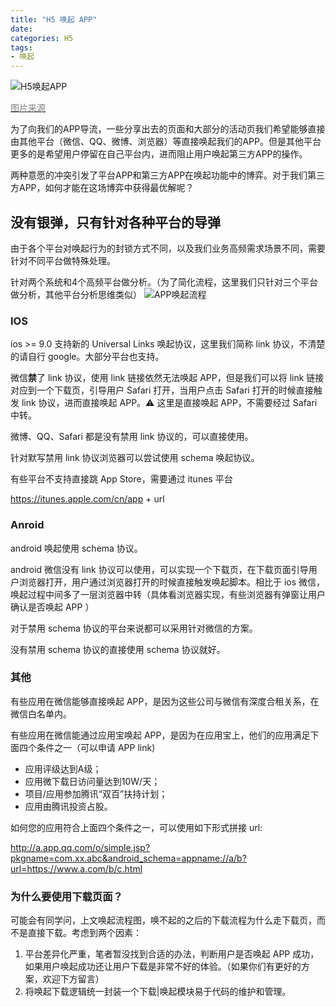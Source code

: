 ```yaml
---
title: "H5 唤起 APP"
date: 
categories: H5
tags: 
- 唤起
---
```


![H5唤起APP](https://ws2.sinaimg.cn/large/006tNbRwly1fyistf68ydj30xc0m8aiv.jpg)

[<font color="grey">图片来源</font>](https://churaumi.okinawa/sc/area/the-kuroshio/kuroshio/)

为了向我们的APP导流，一些分享出去的页面和大部分的活动页我们希望能够直接由其他平台（微信、QQ、微博、浏览器）等直接唤起我们的APP。但是其他平台更多的是希望用户停留在自己平台内，进而阻止用户唤起第三方APP的操作。

两种意愿的冲突引发了平台APP和第三方APP在唤起功能中的博弈。对于我们第三方APP，如何才能在这场博弈中获得最优解呢？



## 没有银弹，只有针对各种平台的导弹

由于各个平台对唤起行为的封锁方式不同，以及我们业务高频需求场景不同，需要针对不同平台做特殊处理。

针对两个系统和4个高频平台做分析。（为了简化流程，这里我们只针对三个平台做分析，其他平台分析思维类似）
![APP唤起流程](https://ws2.sinaimg.cn/large/006tNbRwly1fyitljsbjtj314x0u01ey.jpg)



### IOS

ios >= 9.0 支持新的 Universal Links 唤起协议，这里我们简称 link 协议，不清楚的请自行 google。大部分平台也支持。

微信**禁**了 link 协议，使用 link 链接依然无法唤起 APP，但是我们可以将 link 链接对应到一个下载页，引导用户 Safari 打开，当用户点击 Safari 打开的时候直接触发 link 协议，进而直接唤起 APP。⚠️ 这里是直接唤起 APP，不需要经过 Safari 中转。

微博、QQ、Safari 都是没有禁用 link 协议的，可以直接使用。

针对默写禁用 link 协议浏览器可以尝试使用 schema 唤起协议。

有些平台不支持直接跳 App Store，需要通过 itunes 平台

https://itunes.apple.com/cn/app + url



### Anroid

android 唤起使用 schema 协议。

android 微信没有 link 协议可以使用，可以实现一个下载页，在下载页面引导用户浏览器打开，用户通过浏览器打开的时候直接触发唤起脚本。相比于 ios 微信，唤起过程中间多了一层浏览器中转（具体看浏览器实现，有些浏览器有弹窗让用户确认是否唤起 APP ）

对于禁用 schema 协议的平台来说都可以采用针对微信的方案。

没有禁用 schema 协议的直接使用 schema 协议就好。



### 其他

有些应用在微信能够直接唤起 APP，是因为这些公司与微信有深度合租关系，在微信白名单内。

有些应用在微信能通过应用宝唤起 APP，是因为在应用宝上，他们的应用满足下面四个条件之一（可以申请 APP link)

* 应用评级达到A级； 
* 应用微下载日访问量达到10W/天； 
* 项目/应用参加腾讯“双百”扶持计划； 
* 应用由腾讯投资占股。

如何您的应用符合上面四个条件之一，可以使用如下形式拼接 url:

<http://a.app.qq.com/o/simple.jsp?pkgname=com.xx.abc&android_schema=appname://a/b?url=https://www.a.com/b/c.html> 



### 为什么要使用下载页面？

可能会有同学问，上文唤起流程图，唤不起的之后的下载流程为什么走下载页，而不是直接下载。考虑到两个因素：

1. 平台差异化严重，笔者暂没找到合适的办法，判断用户是否唤起 APP 成功，如果用户唤起成功还让用户下载是非常不好的体验。（如果你们有更好的方案，欢迎下方留言）
2. 将唤起下载逻辑统一封装一个下载|唤起模块易于代码的维护和管理。

